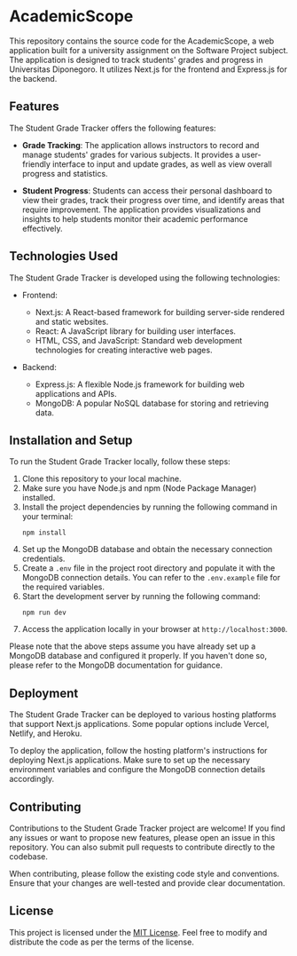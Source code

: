 # AcademicScope

This repository contains the source code for the AcademicScope, a web application built for a university assignment on the Software Project subject. The application is designed to track students' grades and progress in Universitas Diponegoro. It utilizes Next.js for the frontend and Express.js for the backend.

## Features

The Student Grade Tracker offers the following features:

- **Grade Tracking**: The application allows instructors to record and manage students' grades for various subjects. It provides a user-friendly interface to input and update grades, as well as view overall progress and statistics.

- **Student Progress**: Students can access their personal dashboard to view their grades, track their progress over time, and identify areas that require improvement. The application provides visualizations and insights to help students monitor their academic performance effectively.

## Technologies Used

The Student Grade Tracker is developed using the following technologies:

- Frontend:
  - Next.js: A React-based framework for building server-side rendered and static websites.
  - React: A JavaScript library for building user interfaces.
  - HTML, CSS, and JavaScript: Standard web development technologies for creating interactive web pages.

- Backend:
  - Express.js: A flexible Node.js framework for building web applications and APIs.
  - MongoDB: A popular NoSQL database for storing and retrieving data.

## Installation and Setup

To run the Student Grade Tracker locally, follow these steps:

1. Clone this repository to your local machine.
2. Make sure you have Node.js and npm (Node Package Manager) installed.
3. Install the project dependencies by running the following command in your terminal:
   ```
   npm install
   ```
4. Set up the MongoDB database and obtain the necessary connection credentials.
5. Create a `.env` file in the project root directory and populate it with the MongoDB connection details. You can refer to the `.env.example` file for the required variables.
6. Start the development server by running the following command:
   ```
   npm run dev
   ```
7. Access the application locally in your browser at `http://localhost:3000`.

Please note that the above steps assume you have already set up a MongoDB database and configured it properly. If you haven't done so, please refer to the MongoDB documentation for guidance.

## Deployment

The Student Grade Tracker can be deployed to various hosting platforms that support Next.js applications. Some popular options include Vercel, Netlify, and Heroku.

To deploy the application, follow the hosting platform's instructions for deploying Next.js applications. Make sure to set up the necessary environment variables and configure the MongoDB connection details accordingly.

## Contributing

Contributions to the Student Grade Tracker project are welcome! If you find any issues or want to propose new features, please open an issue in this repository. You can also submit pull requests to contribute directly to the codebase.

When contributing, please follow the existing code style and conventions. Ensure that your changes are well-tested and provide clear documentation.

## License

This project is licensed under the [MIT License](LICENSE). Feel free to modify and distribute the code as per the terms of the license.
